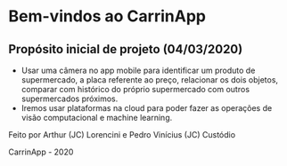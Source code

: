 # Bem-vindos ao CarrinApp

## Propósito inicial de projeto (04/03/2020)
- Usar uma câmera no app mobile para identificar um produto de supermercado, a placa referente ao preço, relacionar os dois objetos, comparar com histórico do próprio supermercado com outros supermercados próximos.
- Iremos usar plataformas na cloud para poder fazer as operações de visão computacional e machine learning.

Feito por Arthur (JC) Lorencini e Pedro Vinícius (JC) Custódio

CarrinApp - 2020 

